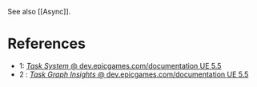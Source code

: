 See also [[Async]].


# References

- 1: [_Task System_ @ dev.epicgames.com/documentation UE 5.5](https://dev.epicgames.com/documentation/en-us/unreal-engine/tasks-systems-in-unreal-engine)
- 2 : [_Task Graph Insights_ @ dev.epicgames.com/documentation UE 5.5](https://dev.epicgames.com/documentation/en-us/unreal-engine/task-graph-insights-in-unreal-engine-5)
